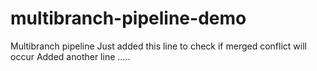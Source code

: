 # multibranch-pipeline-demo

Multibranch pipeline
Just added this line to check if merged conflict will occur
Added another line
.....




